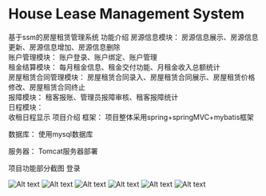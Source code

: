 # House Lease Management System
基于ssm的房屋租赁管理系统
功能介绍
房源信息模块： 
房源信息展示、房源信息更新、房源信息增加、房源信息删除    
账户管理模块： 
账户登录、账户绑定、账户管理   
租金结算模块： 
每月租金信息、租金交付功能、月租金收入总额统计  
房屋租赁合同管理模块： 
房屋租赁合同录入、房屋租赁合同展示、房屋租赁价格修改、房屋租赁合同终止  
报障模块： 
租客报账、管理员报障审核、租客报障统计   
日程模块：  
收租日程显示
项目介绍
框架：
项目整体采用spring+springMVC+mybatis框架

数据库：
使用mysql数据库

服务器：
Tomcat服务器部署


项目功能部分截图
登录

![Alt text](https://github.com/chiuwingyan/house/blob/master/img/1.png)
![Alt text](https://github.com/chiuwingyan/house/blob/master/img/2.png)
![Alt text](https://github.com/chiuwingyan/house/blob/master/img/3.png)
![Alt text](https://github.com/chiuwingyan/house/blob/master/img/4.png)
![Alt text](https://github.com/chiuwingyan/house/blob/master/img/5.png)
![Alt text](https://github.com/chiuwingyan/house/blob/master/img/6.png)

